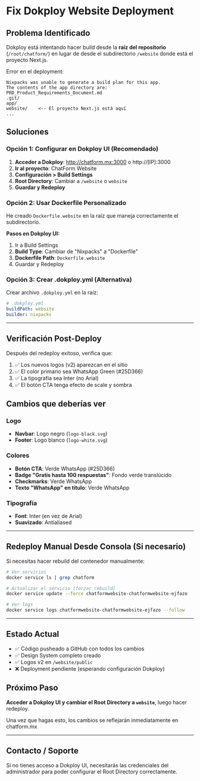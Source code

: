 # Fix Dokploy Website Deployment

## Problema Identificado

Dokploy está intentando hacer build desde la **raíz del repositorio** (`/root/chatform/`) en lugar de desde el subdirectorio `/website` donde está el proyecto Next.js.

Error en el deployment:
```
Nixpacks was unable to generate a build plan for this app.
The contents of the app directory are:
PRD_Product_Requirements_Document.md
.git/
app/
website/    <-- El proyecto Next.js está aquí
...
```

## Soluciones

### Opción 1: Configurar en Dokploy UI (Recomendado)

1. **Acceder a Dokploy**: http://chatform.mx:3000 o http://[IP]:3000
2. **Ir al proyecto**: ChatForm Website
3. **Configuración > Build Settings**
4. **Root Directory**: Cambiar a `/website` o `website`
5. **Guardar y Redeploy**

### Opción 2: Usar Dockerfile Personalizado

He creado `Dockerfile.website` en la raíz que maneja correctamente el subdirectorio.

**Pasos en Dokploy UI:**
1. Ir a Build Settings
2. **Build Type**: Cambiar de "Nixpacks" a "Dockerfile"
3. **Dockerfile Path**: `Dockerfile.website`
4. Guardar y Redeploy

### Opción 3: Crear .dokploy.yml (Alternativa)

Crear archivo `.dokploy.yml` en la raíz:

```yaml
# .dokploy.yml
buildPath: website
builder: nixpacks
```

---

## Verificación Post-Deploy

Después del redeploy exitoso, verifica que:

1. ✅ Los nuevos logos (v2) aparezcan en el sitio
2. ✅ El color primario sea WhatsApp Green (#25D366)
3. ✅ La tipografía sea Inter (no Arial)
4. ✅ El botón CTA tenga efecto de scale y sombra

## Cambios que deberías ver

### Logo
- **Navbar**: Logo negro (`logo-black.svg`)
- **Footer**: Logo blanco (`logo-white.svg`)

### Colores
- **Botón CTA**: Verde WhatsApp (#25D366)
- **Badge "Gratis hasta 100 respuestas"**: Fondo verde translúcido
- **Checkmarks**: Verde WhatsApp
- **Texto "WhatsApp" en título**: Verde WhatsApp

### Tipografía
- **Font**: Inter (en vez de Arial)
- **Suavizado**: Antialiased

---

## Redeploy Manual Desde Consola (Si necesario)

Si necesitas hacer rebuild del contenedor manualmente:

```bash
# Ver servicios
docker service ls | grep chatform

# Actualizar el servicio (forzar rebuild)
docker service update --force chatformwebsite-chatformwebsite-ejfazo

# Ver logs
docker service logs chatformwebsite-chatformwebsite-ejfazo --follow
```

---

## Estado Actual

- ✅ Código pusheado a GitHub con todos los cambios
- ✅ Design System completo creado
- ✅ Logos v2 en `/website/public`
- ❌ Deployment pendiente (esperando configuración Dokploy)

## Próximo Paso

**Acceder a Dokploy UI y cambiar el Root Directory a `website`**, luego hacer redeploy.

Una vez que hagas esto, los cambios se reflejarán inmediatamente en chatform.mx

---

## Contacto / Soporte

Si no tienes acceso a Dokploy UI, necesitarás las credenciales del administrador para poder configurar el Root Directory correctamente.
